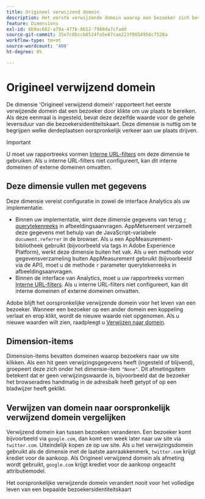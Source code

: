 ```yaml
---
title: Origineel verwijzend domein
description: Het eerste verwijzende domein waarop een bezoeker zich bevond voordat hij op uw site klikte.
feature: Dimensions
exl-id: 6b9ac662-a79a-477b-8612-7980da7cfadd
source-git-commit: 35e7c8bccb8524fa5e87cae223f0854956c7528a
workflow-type: tm+mt
source-wordcount: '408'
ht-degree: 0%

---
```


# Origineel verwijzend domein

De dimensie &#39;Origineel verwijzend domein&#39; rapporteert het eerste verwijzende domein dat een bezoeker door klikte om uw plaats te bereiken. Als deze eenmaal is ingesteld, bevat deze dezelfde waarde voor de gehele levensduur van die bezoekersidentiteitskaart. Deze dimensie is nuttig om te begrijpen welke derdeplaatsen oorspronkelijk verkeer aan uw plaats drijven.

>[!IMPORTANT]
>
>U moet uw rapportreeks vormen [Interne URL-filters](/help/admin/admin/c-manage-report-suites/c-edit-report-suites/general/internal-url-filter-admin.md) om deze dimensie te gebruiken. Als u interne URL-filters niet configureert, kan dit interne domeinen of externe domeinen omvatten.

## Deze dimensie vullen met gegevens

Deze dimensie vereist configuratie in zowel de interface Analytics als uw implementatie.

* Binnen uw implementatie, wint deze dimensie gegevens van terug [`r` querytekenreeks](/help/implement/validate/query-parameters.md) in afbeeldingsaanvragen. AppMeturement verzamelt deze gegevens met behulp van de JavaScript-variabele `document.referrer` in de browser. Als u een AppMeasurement-bibliotheek gebruikt (bijvoorbeeld via tags in Adobe Experience Platform), werkt deze dimensie buiten het vak. Als u een methode voor gegevensverzameling buiten AppMeasurement gebruikt (bijvoorbeeld via de API), moet u de methode `r` parameter querytekenreeks in afbeeldingsaanvragen.
* Binnen de interface van Analytics, moet u uw rapportreeks vormen [Interne URL-filters](/help/admin/admin/c-manage-report-suites/c-edit-report-suites/general/internal-url-filter-admin.md). Als u interne URL-filters niet configureert, kan dit interne domeinen of externe domeinen omvatten.

Adobe blijft het oorspronkelijke verwijzende domein voor het leven van een bezoeker. Wanneer een bezoeker op een ander domein een koppeling verlaat en erop klikt, wordt de nieuwe waarde niet opgenomen. Als u nieuwe waarden wilt zien, raadpleegt u [Verwijzen naar domein](referring-domain.md).

## Dimension-items

Dimension-items bevatten domeinen waarop bezoekers naar uw site klikken. Als een hit geen verwijzingsgegevens heeft (ingesteld of blijvend), groepeert deze zich onder het dimensie-item `"None"`. Dit afmetingsitem betekent dat er geen verwijzingswaarde is, bijvoorbeeld dat de bezoeker het browseradres handmatig in de adresbalk heeft getypt of op een bladwijzer heeft geklikt.

## Verwijzen van domein naar oorspronkelijk verwijzend domein vergelijken

Verwijzend domein kan tussen bezoeken veranderen. Een bezoeker komt bijvoorbeeld via `google.com`, dan komt een week later naar uw site via `twitter.com`. Uiteindelijk kopen ze op uw site. Als u het verwijzingsdomein gebruikt als de dimensie met de laatste aanraakkenmerk, `twitter.com` krijgt krediet voor de aankoop. Als Origineel verwijzend domein als afmeting wordt gebruikt, `google.com` krijgt krediet voor de aankoop ongeacht attributiemodel.

Het oorspronkelijke verwijzende domein verandert nooit voor het volledige leven van een bepaalde bezoekersidentiteitskaart
